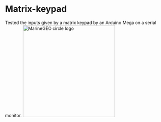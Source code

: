 # Matrix-keypad
Tested the inputs given by a matrix keypad by an Arduino Mega on a serial monitor.
<img src="https://user-images.githubusercontent.com/78531263/178910951-30b7e9b0-02c6-424f-81dc-3deb8cc784f4.jpg" alt="MarineGEO circle logo" style="height: 300px; width:300px;"/>

